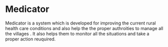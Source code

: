 # Medicator

Medicator is a system which is developed for improving the current rural health care conditions and also 
help the the proper authroities to manage all the villages . It also helps them to monitor all the situations and 
take a proper action reuquired.
